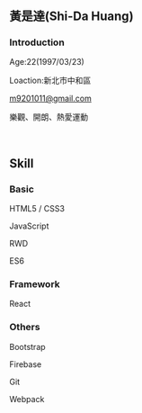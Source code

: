 # 
<h2>黃是達(Shi-Da Huang)</h2>
<h3>Introduction</h3>
    <p>Age:22(1997/03/23)</p>
    <p>Loaction:新北市中和區</p>
    <p><a href="mailto:m9201011@gmail.com">m9201011@gmail.com</a></p>
    <p>樂觀、開朗、熱愛運動</p>
    <br/>
<h2>Skill</h2>
<h3>Basic</h3>
    <p>HTML5 / CSS3</p>
    <p>JavaScript</p>
    <p>RWD</p>
    <p>ES6</p>
<h3>Framework</h3>
    <p>React</p>
<h3>Others</h3>
    <p>Bootstrap</p>
    <p>Firebase</p>
    <p>Git</p>
    <p>Webpack</p>
    

